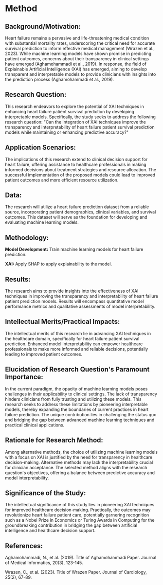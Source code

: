 # Method

## Background/Motivation:
Heart failure remains a pervasive and life-threatening medical condition with substantial mortality rates, underscoring the critical need for accurate survival prediction to inform effective medical management (Wrazen et al., 2023). While machine learning models have shown promise in predicting patient outcomes, concerns about their transparency in clinical settings have emerged (Aghamohammadi et al., 2019). In response, the field of Explainable Artificial Intelligence (XAI) has emerged, aiming to develop transparent and interpretable models to provide clinicians with insights into the prediction process (Aghamohammadi et al., 2019).

## Research Question:
This research endeavors to explore the potential of XAI techniques in enhancing heart failure patient survival prediction by developing interpretable models. Specifically, the study seeks to address the following research question: "Can the integration of XAI techniques improve the transparency and interpretability of heart failure patient survival prediction models while maintaining or enhancing predictive accuracy?"

## Application Scenarios:
The implications of this research extend to clinical decision support for heart failure, offering assistance to healthcare professionals in making informed decisions about treatment strategies and resource allocation. The successful implementation of the proposed models could lead to improved patient outcomes and more efficient resource utilization.

## Data:
The research will utilize a heart failure prediction dataset from a reliable source, incorporating patient demographics, clinical variables, and survival outcomes. This dataset will serve as the foundation for developing and evaluating machine learning models.

## Methodology:
**Model Development:** Train machine learning models for heart failure prediction.

**XAI:** Apply SHAP to apply explainability to the model.

## Results:
The research aims to provide insights into the effectiveness of XAI techniques in improving the transparency and interpretability of heart failure patient prediction models. Results will encompass quantitative model performance metrics and qualitative assessments of model interpretability.

## Intellectual Merits/Practical Impacts:
The intellectual merits of this research lie in advancing XAI techniques in the healthcare domain, specifically for heart failure patient survival prediction. Enhanced model interpretability can empower healthcare professionals to make more informed and reliable decisions, potentially leading to improved patient outcomes.

## Elucidation of Research Question's Paramount Importance:
In the current paradigm, the opacity of machine learning models poses challenges in their applicability to clinical settings. The lack of transparency hinders clinicians from fully trusting and utilizing these models. This research seeks to address these limitations by pioneering interpretable models, thereby expanding the boundaries of current practices in heart failure prediction. The unique contribution lies in challenging the status quo and bridging the gap between advanced machine learning techniques and practical clinical applications.

## Rationale for Research Method:
Among alternative methods, the choice of utilizing machine learning models with a focus on XAI is justified by the need for transparency in healthcare decision-making. Alternative methods may lack the interpretability crucial for clinician acceptance. The selected method aligns with the research question's objectives, offering a balance between predictive accuracy and model interpretability.

## Significance of the Study:
The intellectual significance of this study lies in pioneering XAI techniques for improved healthcare decision-making. Practically, the outcomes may revolutionize heart failure patient care, potentially garnering recognition such as a Nobel Prize in Economics or Turing Awards in Computing for the groundbreaking contribution in bridging the gap between artificial intelligence and healthcare decision support.

## References:
Aghamohammadi, N., et al. (2019). Title of Aghamohammadi Paper. Journal of Medical Informatics, 20(3), 123-145.

Wrazen, C., et al. (2023). Title of Wrazen Paper. Journal of Cardiology, 25(2), 67-89.

